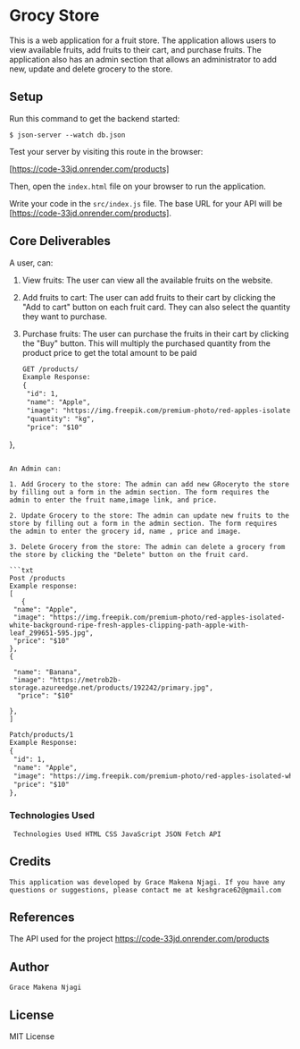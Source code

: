 # Grocy Store
This is a web application for a fruit store. The application allows users to view available fruits, add fruits to their cart, and purchase fruits. The application also has an admin section that allows an administrator to add new, update and delete grocery to the store.

## Setup

Run this command to get the backend started:

```console
$ json-server --watch db.json
```

Test your server by visiting this route in the browser:

[https://code-33jd.onrender.com/products]

Then, open the `index.html` file on your browser to run the application.

Write your code in the `src/index.js` file. The base URL for your API will be
[https://code-33jd.onrender.com/products].

## Core Deliverables

 A user, can:

1. View fruits: The user can view all the available fruits on the website.

2. Add fruits to cart: The user can add fruits to their cart by clicking the "Add to cart" button on each fruit card. They can also select the quantity they want to purchase.

3. Purchase fruits: The user can purchase the fruits in their cart by clicking the "Buy" button. This will multiply the purchased   quantity from the product price to get the total amount to be paid


   ```txt
   GET /products/
   Example Response:
   {
    "id": 1,
    "name": "Apple",
    "image": "https://img.freepik.com/premium-photo/red-apples-isolated-white-background-ripe-fresh-apples-clipping-path-apple-with-leaf_299651-595.jpg",
    "quantity": "kg",
    "price": "$10"
  },
   ```

   An Admin can:

 1. Add Grocery to the store: The admin can add new GRoceryto the store by filling out a form in the admin section. The form requires the admin to enter the fruit name,image link, and price.

 2. Update Grocery to the store: The admin can update new fruits to the store by filling out a form in the admin section. The form requires the admin to enter the grocery id, name , price and image.

 3. Delete Grocery from the store: The admin can delete a grocery from the store by clicking the "Delete" button on the fruit card.

   ```txt
   Post /products
   Example response:
   [
      {
    "name": "Apple",
    "image": "https://img.freepik.com/premium-photo/red-apples-isolated-white-background-ripe-fresh-apples-clipping-path-apple-with-leaf_299651-595.jpg",
    "price": "$10"
  },
  {
    
    "name": "Banana",
    "image": "https://metrob2b-storage.azureedge.net/products/192242/primary.jpg",
     "price": "$10"

  },
   ]
   ```

   ```txt
   Patch/products/1
   Example Response:
   {
    "id": 1,
    "name": "Apple",
    "image": "https://img.freepik.com/premium-photo/red-apples-isolated-white-background-ripe-fresh-apples-clipping-path-apple-with-leaf_299651-595.jpg",
    "price": "$10"
  },
   ```



### Technologies Used

     Technologies Used HTML CSS JavaScript JSON Fetch API 

## Credits

    This application was developed by Grace Makena Njagi. If you have any questions or suggestions, please contact me at keshgrace62@gmail.com

## References
   The API used for the project https://code-33jd.onrender.com/products

## Author
    Grace Makena Njagi

## License 
   MIT License


